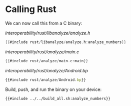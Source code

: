 # Calling Rust

We can now call this from a C binary:

_interoperability/rust/libanalyze/analyze.h_

```c
{{#include rust/libanalyze/analyze.h:analyze_numbers}}
```

_interoperability/rust/analyze/main.c_

```c
{{#include rust/analyze/main.c:main}}
```

_interoperability/rust/analyze/Android.bp_

```javascript
{{#include rust/analyze/Android.bp}}
```

Build, push, and run the binary on your device:

```shell
{{#include ../../build_all.sh:analyze_numbers}}
```

